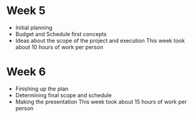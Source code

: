 # Week 5
- Initial planning
- Budget and Schedule first concepts
- Ideas about the scope of the project and execution
  This week took about 10 hours of work per person

# Week 6
- Finishing up the plan
- Determining final scope and schedule
- Making the presentation
  This week took about 15 hours of work per person
